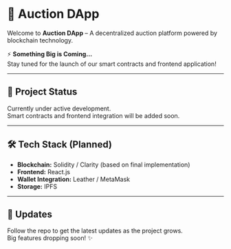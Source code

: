 # 🚀 Auction DApp

Welcome to **Auction DApp** – A decentralized auction platform powered by blockchain technology.  

⚡ **Something Big is Coming...**  
Stay tuned for the launch of our smart contracts and frontend application!  

---

## 📌 Project Status
Currently under active development.  
Smart contracts and frontend integration will be added soon.  

---

## 🛠️ Tech Stack (Planned)
- **Blockchain:** Solidity / Clarity (based on final implementation)  
- **Frontend:** React.js  
- **Wallet Integration:** Leather / MetaMask  
- **Storage:** IPFS  

---

## 📢 Updates
Follow the repo to get the latest updates as the project grows.  
Big features dropping soon! ✨
